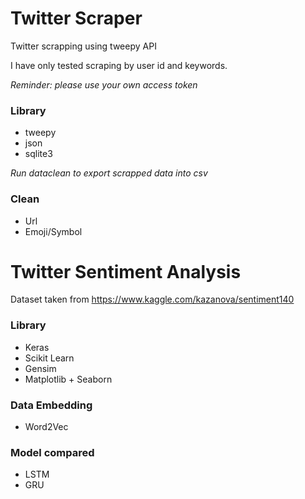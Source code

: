# Twitter Scraper

Twitter scrapping using tweepy API

I have only tested scraping by user id and keywords.

*Reminder: please use your own access token* 

### Library 

* tweepy
* json
* sqlite3

*Run dataclean to export scrapped data into csv*

### Clean

- Url
- Emoji/Symbol

# Twitter Sentiment Analysis

Dataset taken from https://www.kaggle.com/kazanova/sentiment140
### Library 
- Keras
- Scikit Learn
- Gensim
- Matplotlib + Seaborn

### Data Embedding
- Word2Vec

### Model compared
- LSTM
- GRU
